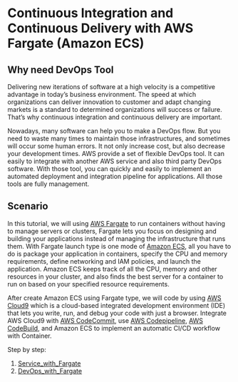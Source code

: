 Continuous Integration and Continuous Delivery with AWS Fargate (Amazon ECS)
================================================================

## Why need DevOps Tool
Delivering new iterations of software at a high velocity is a competitive advantage in today’s business environment. The speed at which organizations can deliver innovation to customer and adapt changing markets is a standard to determined organizations will success or failure. That’s why continuous integration and continuous delivery are important.

Nowadays, many software can help you to make a DevOps flow. But you need to waste many times to maintain those infrastructures, and sometimes will occur some human errors. It not only increase cost, but also decrease your development times. AWS provide a set of flexible DevOps tool. It can easily to integrate with another AWS service and also third party DevOps software. With those tool, you can quickly and easily to implement an automated deployment and integration pipeline for applications. All those tools are fully management.

## Scenario
In this tutorial, we will using [AWS Fargate](https://aws.amazon.com/fargate/) to run containers without having to manage servers or clusters, Fargate lets you focus on designing and building your applications instead of managing the infrastructure that runs them. With Fargate launch type is one mode of [Amazon ECS](https://aws.amazon.com/ecs/), all you have to do is package your application in containers, specify the CPU and memory requirements, define networking and IAM policies, and launch the application. Amazon ECS keeps track of all the CPU, memory and other resources in your cluster, and also finds the best server for a container to run on based on your specified resource requirements.

After create Amazon ECS using Fargate type, we will code by using [AWS Cloud9](https://aws.amazon.com/cloud9/) which is a cloud-based integrated development environment (IDE) that lets you write, run, and debug your code with just a browser. Integrate AWS Cloud9 with [AWS CodeCommit](https://aws.amazon.com/codecommit/), use [AWS Codepipeline](https://aws.amazon.com/codepipeline/), [AWS CodeBuild](https://aws.amazon.com/codebuild/), and Amazon ECS to implement an automatic CI/CD workflow with Container.

Step by step:
1. [Service_with_Fargate](https://github.com/ecloudvalley/Continuous-Integration-and-Continuous-Delivery-with-Fargate/tree/master/ECS-100-Service_with_Fargate)
2. [DevOps_with_Fargate](https://github.com/ecloudvalley/Continuous-Integration-and-Continuous-Delivery-with-Fargate/tree/master/ECS-101-DevOps_with_Fargate)
